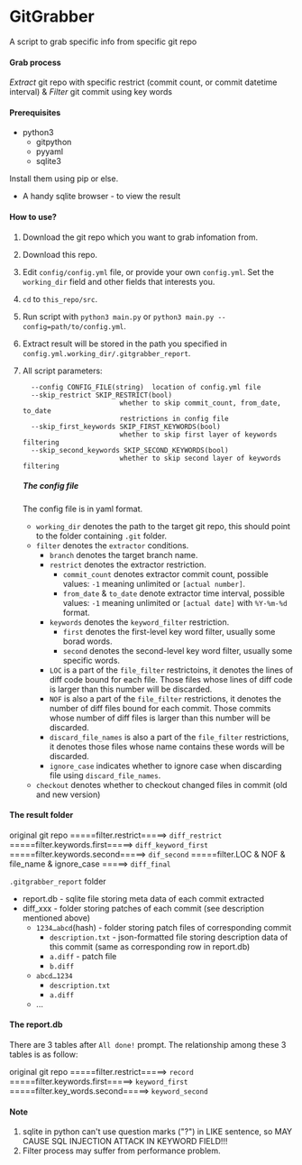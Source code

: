 # GitGrabber
A script to grab specific info from specific git repo

#### Grab process

*Extract* git repo with specific restrict (commit count, or commit datetime interval) & *Filter* git commit  using key words

#### Prerequisites

* python3
  * gitpython
  * pyyaml
  * sqlite3

Install them using pip or else.

* A handy sqlite browser - to view the result

#### How to use?

1. Download the git repo which you want to grab infomation from.

2. Download this repo.

3. Edit `config/config.yml` file, or provide your own `config.yml`. Set the `working_dir` field and other fields that interests you.

4. `cd` to `this_repo/src`.

5. Run script with `python3 main.py` or `python3 main.py --config=path/to/config.yml`.

6. Extract result will be stored in the path you specified in `config.yml.working_dir/.gitgrabber_report`.

7. All script parameters:

   ```
     --config CONFIG_FILE(string)  location of config.yml file
     --skip_restrict SKIP_RESTRICT(bool)
                           whether to skip commit_count, from_date, to_date
                           restrictions in config file
     --skip_first_keywords SKIP_FIRST_KEYWORDS(bool)
                           whether to skip first layer of keywords filtering
     --skip_second_keywords SKIP_SECOND_KEYWORDS(bool)
                           whether to skip second layer of keywords filtering
   
   ```

   

   ##### The config file

   The config file is in yaml format.

   * `working_dir` denotes the path to the target git repo, this should point to the folder containing `.git` folder.
   * `filter` denotes the `extractor` conditions.
     * `branch` denotes the target branch name.
     * `restrict` denotes the extractor restriction.
       * `commit_count` denotes extractor commit count, possible values: `-1` meaning unlimited or `[actual number]`.
       * `from_date` & `to_date` denote extractor time interval, possible values: `-1` meaning unlimited or `[actual date]` with `%Y-%m-%d` format.
     * `keywords` denotes the `keyword_filter` restriction.
       * `first` denotes the first-level key word filter, usually some borad words.
       * `second` denotes the second-level key word filter, usually some specific words.
     * `LOC` is a part of the `file_filter` restrictoins, it denotes the lines of diff code bound for each file. Those files whose lines of diff code is larger than this number will be discarded.
     * `NOF` is also a part of the `file_filter` restrictions, it denotes the number of diff files bound for each commit. Those commits whose number of diff files is larger than this number will be discarded.
     * `discard_file_names` is also a part of the `file_filter` restrictions, it denotes those files whose name contains these words will be discarded.
     * `ignore_case` indicates whether to ignore case when discarding file using `discard_file_names`.
   * `checkout` denotes whether to checkout changed files in commit (old and new version)

#### The result folder

original git repo =====filter.restrict=====> `diff_restrict` =====filter.keywords.first=====> `diff_keyword_first` =====filter.keywords.second=====> `dif_second` =====filter.LOC & NOF & file_name & ignore_case =====> `diff_final`

`.gitgrabber_report` folder

* report.db - sqlite file storing meta data of each commit extracted
* diff_xxx - folder storing patches of each commit (see description mentioned above)
  * `1234…abcd`(hash) - folder storing patch files of corresponding commit
    * `description.txt` - json-formatted file storing description data of this commit (same as corresponding row in report.db)
    * `a.diff` - patch file
    * `b.diff`
  * `abcd…1234`
    * `description.txt`
    * `a.diff`
  * ...

#### The report.db

There are 3 tables after `All done!` prompt. The relationship among these 3 tables is as follow:

original git repo =====filter.restrict=====> `record` =====filter.keywords.first=====> `keyword_first` =====filter.key_words.second=====> `keyword_second`

#### Note

1. sqlite in python can't use question marks ("?") in LIKE sentence, so MAY CAUSE SQL INJECTION ATTACK IN KEYWORD FIELD!!!
2. Filter process may suffer from performance problem.